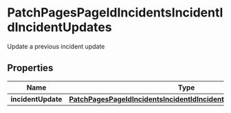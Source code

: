 

# PatchPagesPageIdIncidentsIncidentIdIncidentUpdates

Update a previous incident update

## Properties

Name | Type | Description | Notes
------------ | ------------- | ------------- | -------------
**incidentUpdate** | [**PatchPagesPageIdIncidentsIncidentIdIncidentUpdatesIncidentUpdate**](PatchPagesPageIdIncidentsIncidentIdIncidentUpdatesIncidentUpdate.md) |  |  [optional]



